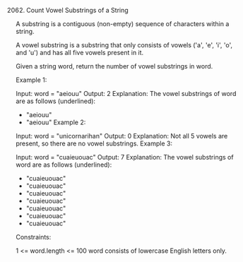 2062. Count Vowel Substrings of a String

A substring is a contiguous (non-empty) sequence of characters within a string.

A vowel substring is a substring that only consists of vowels ('a', 'e', 'i', 'o', and 'u') and has all five vowels present in it.

Given a string word, return the number of vowel substrings in word.

Example 1:

Input: word = "aeiouu"
Output: 2
Explanation: The vowel substrings of word are as follows (underlined):

- "aeiouu"
- "aeiouu"
  Example 2:

Input: word = "unicornarihan"
Output: 0
Explanation: Not all 5 vowels are present, so there are no vowel substrings.
Example 3:

Input: word = "cuaieuouac"
Output: 7
Explanation: The vowel substrings of word are as follows (underlined):

- "cuaieuouac"
- "cuaieuouac"
- "cuaieuouac"
- "cuaieuouac"
- "cuaieuouac"
- "cuaieuouac"
- "cuaieuouac"

Constraints:

1 <= word.length <= 100
word consists of lowercase English letters only.
